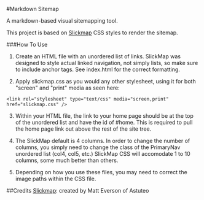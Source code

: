 #Markdown Sitemap

A markdown-based visual sitemapping tool.

This project is based on [Slickmap](https://www.astuteo.com/slickmap) CSS styles to render the sitemap.



###How To Use

1. Create an HTML file with an unordered list of links. SlickMap was
designed to style actual linked navigation, not simply lists, so make
sure to include anchor tags. See index.html for the correct formatting.

2. Apply slickmap.css as you would any other stylesheet, using it for both
"screen" and "print" media as seen here:

`<link rel="stylesheet" type="text/css" media="screen,print" href="slickmap.css" />`

3. Within your HTML file, the link to your home page should be at the top
of the unordered list and have the id of #home. This is required to pull
the home page link out above the rest of the site tree.

4. The SlickMap default is 4 columns. In order to change the number of
columns, you simply need to change the class of the PrimaryNav unordered
list (col4, col5, etc.) SlickMap CSS will accomodate 1 to 10 columns,
some much better than others.

5. Depending on how you use these files, you may need to correct the image
paths within the CSS file.


##Credits
[Slickmap](https://www.astuteo.com/slickmap): created by Matt Everson of Astuteo  
